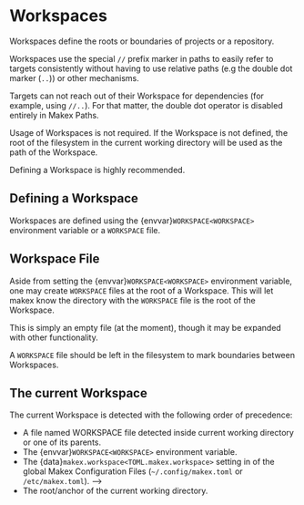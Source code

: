 # Workspaces

Workspaces define the roots or boundaries of projects or a repository.

Workspaces use the special `//` prefix marker in paths to easily refer to targets consistently without 
having to use relative paths (e.g the double dot marker (`..`)) or other mechanisms. 

Targets can not reach out of their Workspace for dependencies (for example, using `//..`). 
For that matter, the double dot operator is disabled entirely in Makex Paths.

Usage of Workspaces is not required. If the Workspace is not defined, the root of the filesystem in the current working directory
will be used as the path of the Workspace.

Defining a Workspace is highly recommended.

## Defining a Workspace

Workspaces are defined using the {envvar}`WORKSPACE<WORKSPACE>` environment variable or a `WORKSPACE` file.
<!--
the {data}`workspace<TOML.makex.workspace>` in a Makex configuration file
the {option}`workspace <makex --workspace>` command line argument
-->

## Workspace File

Aside from setting the {envvar}`WORKSPACE<WORKSPACE>` environment variable, one may create `WORKSPACE` files at the root of a Workspace.
This will let makex know the directory with the `WORKSPACE` file is the root of the Workspace.

This is simply an empty file (at the moment), though it may be expanded with other functionality. 

A `WORKSPACE` file should be left in the filesystem to mark boundaries between Workspaces.

## The current Workspace

The current Workspace is detected with the following order of precedence:

<!-- The {option}`--workspace<makex --workspace>` command line argument. -->

<!-- The {data}`makex.workspace<TOML.makex.workspace>` setting in a Makex Configuration File specified with the {option}`--configuration <makex --configuration>` command line argument.-->
- A file named WORKSPACE file detected inside current working directory or one of its parents.
- The {envvar}`WORKSPACE<WORKSPACE>` environment variable.
- The {data}`makex.workspace<TOML.makex.workspace>` setting in of the global Makex Configuration Files (`~/.config/makex.toml` or `/etc/makex.toml`). -->
- The root/anchor of the current working directory.

<!-- The {data}`makex.workspace<TOML.makex.workspace>` setting in Makex Configuration Files from the current working directory or one of the parents.

## Referring to Targets in a Workspace

The prefix marker `//` is used to denote a Workspace path.

## Nested Workspaces

A Workspace may be contained within another Workspace.

This may be done by copying or [symbolically] linking the nested Workspace into its parent or container Workspace.  

If a run crosses or enters a new Workspace, the Workspace is automatically detected and provided appropriately to the Runnables.

The detection is made for each makex file inside a Workspace in the following order of precedence:

- A file named WORKSPACE file detected inside makex file's directory or one of its parents.
- The {envvar}`WORKSPACE<WORKSPACE>` environment variable.

<!--
The current Workspace detection algorithm doesn't apply to nested/named Workspaces.

- The {data}`makex.workspace<TOML.makex.workspace>` in a Makex Configuration File specified with the {option}`--configuration <makex --configuration>` command line argument.
- The {option}`--workspace<makex --workspace>` command line argument.
- The {data}`makex.workspace<TOML.makex.workspace>` setting in Makex Configuration Files from one of the parents of the current working directory.
- The {data}`makex.workspace<TOML.makex.workspace>` setting in of the global Makex Configuration Files (`~/.config/makex.toml` or `/etc/makex.toml`) 
- The root/anchor of the "current" directory. The current directory is the path of the target's Makex file. 
-->
